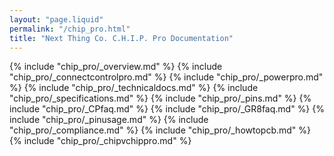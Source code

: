 ```yaml
---
layout: "page.liquid"
permalink: "/chip_pro.html"
title: "Next Thing Co. C.H.I.P. Pro Documentation"
---
```


{% include "chip_pro/_overview.md" %}
{% include "chip_pro/_connectcontrolpro.md" %}
{% include "chip_pro/_powerpro.md" %}
{% include "chip_pro/_technicaldocs.md" %}
{% include "chip_pro/_specifications.md" %}
{% include "chip_pro/_pins.md" %}
{% include "chip_pro/_CPfaq.md" %}
{% include "chip_pro/_GR8faq.md" %}
{% include "chip_pro/_pinusage.md" %}
{% include "chip_pro/_compliance.md" %}
{% include "chip_pro/_howtopcb.md" %}
{% include "chip_pro/_chipvchippro.md" %}
